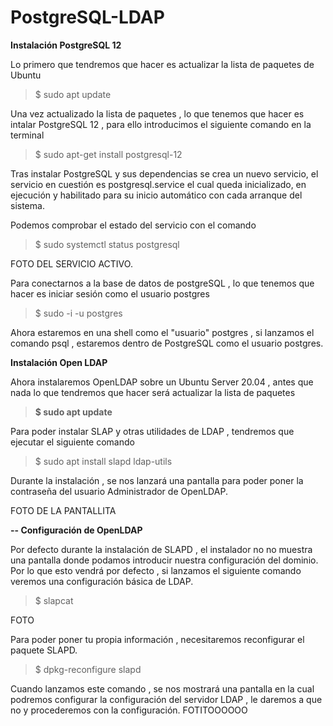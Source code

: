 # PostgreSQL-LDAP



**Instalación PostgreSQL 12**

Lo primero que tendremos que hacer es actualizar la lista de paquetes de Ubuntu 
  
  > $ sudo apt update
  

Una vez actualizado la lista de paquetes , lo que tenemos que hacer es intalar PostgreSQL 12 , para ello introducimos el siguiente comando en la terminal 
  
  > $ sudo apt-get install postgresql-12
  
Tras instalar PostgreSQL y sus dependencias se crea un nuevo servicio, el          servicio en cuestión es postgresql.service el cual queda inicializado, en          ejecución y habilitado para su inicio automático con cada arranque del            sistema.
  
Podemos comprobar el estado del servicio con el comando 
  
  > $ sudo systemctl status postgresql
  
  
  FOTO DEL SERVICIO ACTIVO.
  
Para conectarnos a la base de datos de postgreSQL , lo que tenemos que hacer     es iniciar sesión como el usuario postgres
  
  > $ sudo -i -u postgres
  
Ahora estaremos en una shell como el "usuario" postgres , si lanzamos el         comando psql , estaremos dentro de PostgreSQL como el usuario postgres.
    

**Instalación Open LDAP**

Ahora instalaremos OpenLDAP sobre un Ubuntu Server 20.04 , antes que nada lo que tendremos que hacer será actualizar la lista de paquetes 

> **$ sudo apt update**

Para poder instalar SLAP y otras utilidades de LDAP , tendremos que ejecutar el siguiente comando 

> $ sudo apt install slapd ldap-utils 

Durante la instalación , se nos lanzará una pantalla para poder poner la contraseña del usuario Administrador de OpenLDAP.

FOTO DE LA PANTALLITA

**-- Configuración de OpenLDAP**

Por defecto durante la instalación de SLAPD , el instalador no no muestra una pantalla donde podamos introducir nuestra configuración del dominio. Por lo que esto vendrá por defecto , si lanzamos el siguiente comando veremos una configuración básica de LDAP.

> $ slapcat

FOTO 

Para poder poner tu propia información , necesitaremos reconfigurar el paquete SLAPD.

> $ dpkg-reconfigure slapd

Cuando lanzamos este comando , se nos mostrará una pantalla en la cual podremos configurar la configuración del servidor LDAP , le daremos a que no y procederemos con la configuración.
FOTITOOOOOO




